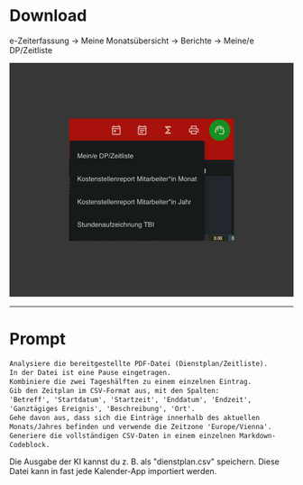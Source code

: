 # Download
e-Zeiterfassung -> Meine Monatsübersicht -> Berichte -> Meine/e DP/Zeitliste

<img src="preview_dienstplan.png" alt="x" style="max-width: 100%; height: auto;">

---

# Prompt
```
Analysiere die bereitgestellte PDF-Datei (Dienstplan/Zeitliste). 
In der Datei ist eine Pause eingetragen.
Kombiniere die zwei Tageshälften zu einem einzelnen Eintrag.
Gib den Zeitplan im CSV-Format aus, mit den Spalten:
'Betreff', 'Startdatum', 'Startzeit', 'Enddatum', 'Endzeit', 'Ganztägiges Ereignis', 'Beschreibung', 'Ort'.
Gehe davon aus, dass sich die Einträge innerhalb des aktuellen Monats/Jahres befinden und verwende die Zeitzone 'Europe/Vienna'.
Generiere die vollständigen CSV-Daten in einem einzelnen Markdown-Codeblock.
```

Die Ausgabe der KI kannst du z. B. als "dienstplan.csv" speichern. Diese Datei kann in fast jede Kalender-App importiert werden.
